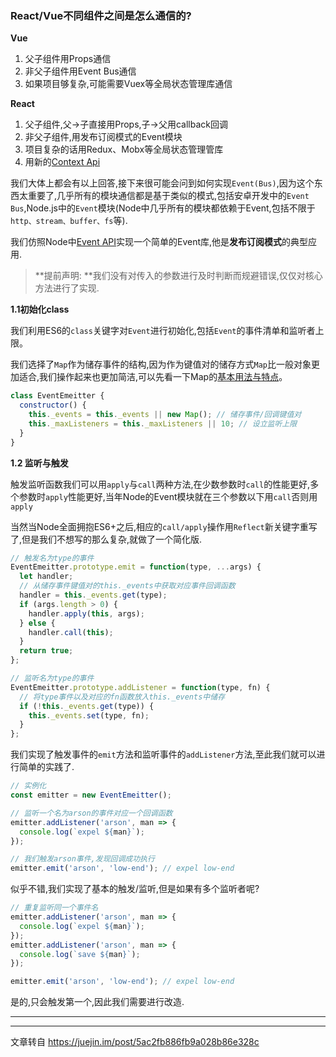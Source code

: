 ### React/Vue不同组件之间是怎么通信的?

**Vue**

1. 父子组件用Props通信
2. 非父子组件用Event Bus通信
3. 如果项目够复杂,可能需要Vuex等全局状态管理库通信

**React**

1. 父子组件,父-&gt;子直接用Props,子-&gt;父用callback回调
2. 非父子组件,用发布订阅模式的Event模块
3. 项目复杂的话用Redux、Mobx等全局状态管理管库
4. 用新的[Context Api](https://link.juejin.im/?target=https%3A%2F%2Fjuejin.im%2Fpost%2F5a7b41605188257a6310fbec)

我们大体上都会有以上回答,接下来很可能会问到如何实现`Event(Bus)`,因为这个东西太重要了,几乎所有的模块通信都是基于类似的模式,包括安卓开发中的`Event Bus`,Node.js中的`Event`模块\(Node中几乎所有的模块都依赖于Event,包括不限于`http、stream、buffer、fs`等\).

我们仿照Node中[Event API](https://link.juejin.im/?target=http%3A%2F%2Fnodejs.cn%2Fapi%2Fevents.html)实现一个简单的Event库,他是**发布订阅模式**的典型应用.

> **提前声明: **我们没有对传入的参数进行及时判断而规避错误,仅仅对核心方法进行了实现.

**1.1初始化class**

我们利用ES6的`class`关键字对`Event`进行初始化,包括`Event`的事件清单和监听者上限。

我们选择了`Map`作为储存事件的结构,因为作为键值对的储存方式`Map`比一般对象更加适合,我们操作起来也更加简洁,可以先看一下Map的[基本用法与特点](https://link.juejin.im/?target=http%3A%2F%2Fes6.ruanyifeng.com%2F%23docs%2Fset-map%23Map)。

```js
class EventEmeitter {
  constructor() {
    this._events = this._events || new Map(); // 储存事件/回调键值对
    this._maxListeners = this._maxListeners || 10; // 设立监听上限
  }
}
```

**1.2 监听与触发**

触发监听函数我们可以用`apply`与`call`两种方法,在少数参数时`call`的性能更好,多个参数时`apply`性能更好,当年Node的Event模块就在三个参数以下用`call`否则用`apply`

当然当Node全面拥抱ES6+之后,相应的`call/apply`操作用`Reflect`新关键字重写了,但是我们不想写的那么复杂,就做了一个简化版.

```js
// 触发名为type的事件
EventEmeitter.prototype.emit = function(type, ...args) {
  let handler;
  // 从储存事件键值对的this._events中获取对应事件回调函数
  handler = this._events.get(type);
  if (args.length > 0) {
    handler.apply(this, args);
  } else {
    handler.call(this);
  }
  return true;
};

// 监听名为type的事件
EventEmeitter.prototype.addListener = function(type, fn) {
  // 将type事件以及对应的fn函数放入this._events中储存
  if (!this._events.get(type)) {
    this._events.set(type, fn);
  }
};
```

我们实现了触发事件的`emit`方法和监听事件的`addListener`方法,至此我们就可以进行简单的实践了.

```js
// 实例化
const emitter = new EventEmeitter();

// 监听一个名为arson的事件对应一个回调函数
emitter.addListener('arson', man => {
  console.log(`expel ${man}`);
});

// 我们触发arson事件,发现回调成功执行
emitter.emit('arson', 'low-end'); // expel low-end
```

似乎不错,我们实现了基本的触发/监听,但是如果有多个监听者呢?

```js
// 重复监听同一个事件名
emitter.addListener('arson', man => {
  console.log(`expel ${man}`);
});
emitter.addListener('arson', man => {
  console.log(`save ${man}`);
});

emitter.emit('arson', 'low-end'); // expel low-end
```

是的,只会触发第一个,因此我们需要进行改造.

---

---

文章转自 https://juejin.im/post/5ac2fb886fb9a028b86e328c

